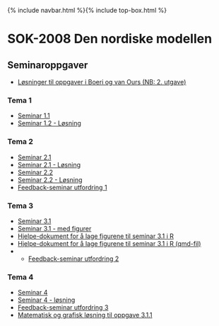 {% include navbar.html %}{% include top-box.html %}
# SOK-2008 Den nordiske modellen    

## Seminaroppgaver  

* [Løsninger til oppgaver i Boeri og van Ours (NB: 2. utgave)](https://uit-sok-2008-h23.github.io/assets/Solutions_exercises_Boeri_van_Ours.pdf)
  
### Tema 1
* [Seminar 1.1](https://uit-sok-2008-h23.github.io/assets/S1.1_LS.pdf)
* [Seminar 1.2 - Løsning](https://htmlpreview.github.io/?https://github.com/uit-sok-2008-h23/uit-sok-2008-h23.github.io/blob/master/assets/seminar_1_2023.html)
  


### Tema 2
* [Seminar 2.1](https://uit-sok-2008-h23.github.io/assets/Seminar_T2.1.pdf)
* [Seminar 2.1 - Løsning](https://uit-sok-2008-h23.github.io/assets/Seminar_T2.1_losning.pdf)
* [Seminar 2.2](https://uit-sok-2008-h23.github.io/assets/seminar_tema2_2.html)
* [Seminar 2.2 - Løsning](https://uit-sok-2008-h23.github.io/assets/seminar_tema_2_2_solutions.html)
* [Feedback-seminar utfordring 1](https://uit-sok-2008-h23.github.io/assets/feedbackseminar_1.pdf)
  
### Tema 3
* [Seminar 3.1](https://uit-sok-2008-h23.github.io/assets/ls_seminar_T3_tilstudenter.html)
* [Seminar 3.1 - med figurer](https://uit-sok-2008-h23.github.io/assets/seminar_T3.1.html)
* [Hjelpe-dokument for å lage figurene til seminar 3.1 i R](https://uit-sok-2008-h23.github.io/assets/Kode_Minstelønn_og_fagforeninger.txt)
* [Hjelpe-dokument for å lage figurene til seminar 3.1 i R (qmd-fil)](https://uit-sok-2008-h23.github.io/assets/seminar_3.1_kode.qmd)
* * [Feedback-seminar utfordring 2](https://uit-sok-2008-h23.github.io/assets/Feedbackseminar_utf2.pdf)
### Tema 4
* [Seminar 4](https://uit-sok-2008-h23.github.io/assets/seminar_4.html)
* [Seminar 4 - løsning](https://uit-sok-2008-h23.github.io/assets/seminar_4_løsning.html)
* [Feedback-seminar utfordring 3](https://uit-sok-2008-h23.github.io/assets/Feedbackseminar_utf3%20.pdf)
* [Matematisk og grafisk løsning til oppgave 3.1.1](https://uit-sok-2008-h23.github.io/assets/Utf3.1.1_sensorveiledning.html)
